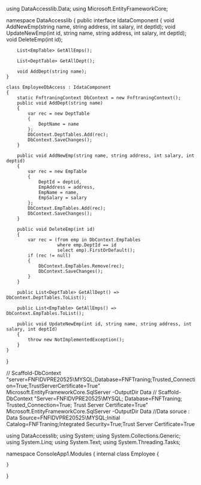
using DataAccesslib.Data;
using Microsoft.EntityFrameworkCore;

namespace DataAccesslib
{
    public interface IdataComponent
    {
        void AddNewEmp(string name, string address, int salary, int deptId);
        void UpdateNewEmp(int id, string name, string address, int salary, int deptId);
        void DeleteEmp(int id);

        List<EmpTable> GetAllEmps();

        List<DeptTable> GetAllDept();

        void AddDept(string name);
    }

    class EmployeeDbAccess : IdataComponent
    {
        static FnftraningContext DbContext = new FnftraningContext();
        public void AddDept(string name)
        {
            var rec = new DeptTable
            { 
                DeptName = name
            };
            DbContext.DeptTables.Add(rec);
            DbContext.SaveChanges();
        }

        public void AddNewEmp(string name, string address, int salary, int deptid)
        {
            var rec = new EmpTable
            {
                DeptId = deptid,
                EmpAddress = address,
                EmpName = name,
                EmpSalary = salary
            };
            DbContext.EmpTables.Add(rec);
            DbContext.SaveChanges();
        }

        public void DeleteEmp(int id)
        {
            var rec = (from emp in DbContext.EmpTables
                       where emp.DeptId == id
                       select emp).FirstOrDefault();
            if (rec != null)
            {
                DbContext.EmpTables.Remove(rec);
                DbContext.SaveChanges();
            }
        }

        public List<DeptTable> GetAllDept() => DbContext.DeptTables.ToList();

        public List<EmpTable> GetAllEmps() => DbContext.EmpTables.ToList();     

        public void UpdateNewEmp(int id, string name, string address, int salary, int deptId)
        {
            throw new NotImplementedException();
        }
    }
}

// Scaffold-DbContext "server=FNFIDVPRE20525\MYSQL;Database=FNFTraning;Trusted_Connection=True;TrustServerCertificate=True" Microsoft.EntityFrameworkCore.SqlServer -OutputDir Data
// Scaffold-DbContext "Server=FNFIDVPRE20525\MYSQL; Database=FNFTraning; Trusted_Connection=True; Trust Server Certificate=True" Microsoft.EntityFrameworkCore.SqlServer -OutputDir Data
//Data soruce : Data Source=FNFIDVPRE20525\MYSQL;Initial Catalog=FNFTraning;Integrated Security=True;Trust Server Certificate=True






using DataAccesslib;
using System;
using System.Collections.Generic;
using System.Linq;
using System.Text;
using System.Threading.Tasks;

namespace ConsoleApp1.Modules
{
    internal class Employee
    {
 
    }
}
